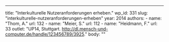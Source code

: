 ---
  title: "Interkulturelle Nutzeranforderungen erheben."
  wp_id: 331
  slug: "interkulturelle-nutzeranforderungen-erheben"
  year: 2014
  authors: 
    - 
      name: "Thom, A."
      url: 132
    - 
      name: "Meier, S."
      url: 112
    - 
      name: "Heidmann, F."
      url: 33
  outlet: "UP14, Stuttgart. http://dl.mensch-und-computer.de/handle/123456789/3925."
  body: ""
